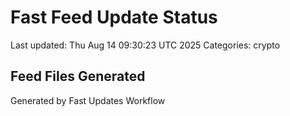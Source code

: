 # Fast Feed Update Status
Last updated: Thu Aug 14 09:30:23 UTC 2025
Categories: crypto

## Feed Files Generated

Generated by Fast Updates Workflow
